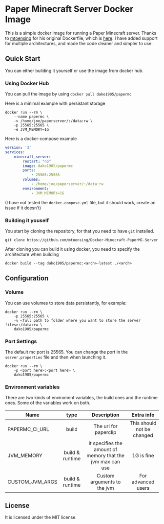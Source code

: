 # Paper Minecraft Server Docker Image

This is a simple docker image for running a Paper Minecraft server.
Thanks to [mtoensing](https://github.com/mtoensing/) for his original Dockerfile, which is [here](https://github.com/mtoensing/Docker-Minecraft-PaperMC-Server).
I have added support for multiple architectures, and made the code cleaner and simpler to use.

## Quick Start

You can either building it yourself or use the image from docker hub. 

### Using Docker Hub

You can pull the image by using `docker pull dako1905/papermc`

Here is a minimal example with persistant storage
```
docker run --rm \
	--name papermc \
	-v /home/joe/paperserver/:/data:rw \
	-p 25565:25565 \
	-e JVM_MEMORY=1G
```
Here is a docker-compose example
```yml
version: '3'
services:
	minecraft_server:
		restart: "no"
		image: dako1905/papermc
		ports:
			- 25565:25565
		volumes:
			- /home/joe/paperserver/:/data:rw
		environment:
			- JVM_MEMORY=1G

```
(I have not tested the `docker-compose.yml` file, but it should work, create an issue if it doesn't)

### Building it youself

You start by cloning the repository, for that you need to have `git` installed.
```
git clone https://github.com/mtoensing/Docker-Minecraft-PaperMC-Server
```

After cloning you can build it using docker, you need to specify the architecture when building
```
docker build --tag dako1905/papermc:<arch>-latest ./<arch>
```

## Configuration

### Volume

You can use volumes to store data persistantly, for example:
```
docker run --rm \
	-p 25565:25565 \
	-v <full path to folder where you want to store the server files>:/data:rw \
	dako1905/papermc
```

### Port Settings

The default mc port is 25565.
You can change the port in the `server.properties` file and then when launching it.
```
docker run --rm \
	-p <port here>:<port here> \
	dako1905/papermc
```

### Environment variables

There are two kinds of enviroment variables, the build ones and the runtime ones.
Some of the variables work on both.

| **Name** | **type** | **Description** | **Extra info** |
| -------- |:--------:|:---------------:|:--------------:|
| PAPERMC_CI_URL | build | The url for paperclip | This should not be changed |
| JVM_MEMORY | build & runtime | It specifies the amount of memory that the jvm max can use | 1G is fine |
| CUSTOM_JVM_ARGS | build & runtime | Custom arguments to the jvm | For advanced users |

## License
It is licensed under the MIT license.
